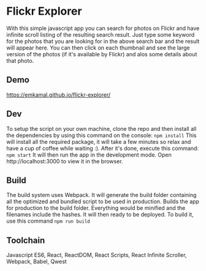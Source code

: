 # Flickr Explorer

With this simple javascript app you can search for photos on Flickr and have infinite scroll listing of the resulting search result. Just type some keyword for the photos that you are looking for in the above search bar and the result will appear here. You can then click on each thumbnail and see the large version of the photos (if it's available by Flickr) and alos some details about that photo.

## Demo
https://emkamal.github.io/flickr-explorer/

## Dev
To setup the script on your own machine, clone the repo and then install all the dependencies by using this command on the console:
`npm install`
This will install all the required package, it will take a few minutes so relax and have a cup of coffee while waiting :). After it's done, execute this command:
`npm start`
It will then run the app in the development mode. Open http://localhost:3000 to view it in the browser.

## Build
The build system uses Webpack. It will generate the build folder containing all the optimized and bundled script to be used in production. Builds the app for production to the build folder. Everything would be minified and the filenames include the hashes. It will then ready to be deployed. To build it, use this command
`npm run build`

## Toolchain
Javascript ES6, React, ReactDOM, React Scripts, React Infinite Scroller, Webpack, Babel, Qwest